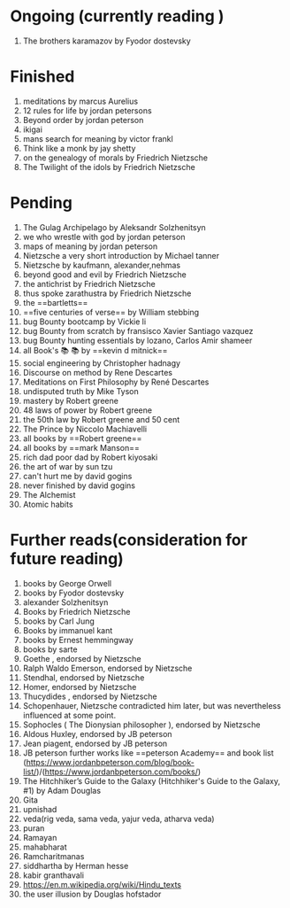 # Ongoing (currently reading )

1) The brothers karamazov by Fyodor dostevsky 

# Finished 
1) meditations by marcus Aurelius 
2) 12 rules for life by jordan petersons 
3) Beyond order by jordan peterson
4) ikigai
5) mans search for meaning by victor frankl
6) Think like a monk by jay shetty 
7) on the genealogy of morals by Friedrich Nietzsche 
8) The Twilight of the idols by Friedrich Nietzsche 



# Pending 

1) The Gulag Archipelago by Aleksandr Solzhenitsyn
2) we who wrestle with god by jordan peterson 
3) maps of meaning by jordan peterson 
4) Nietzsche a very short introduction by Michael tanner
5) Nietzsche by kaufmann, alexander,nehmas
6) beyond good and evil by Friedrich Nietzsche 
7) the antichrist by Friedrich Nietzsche 
8) thus spoke zarathustra by Friedrich Nietzsche 
9) the ==bartletts== 
10) ==five centuries of verse== by William stebbing 
11) bug Bounty bootcamp by Vickie li
12) bug Bounty from scratch by fransisco Xavier Santiago vazquez
13) bug Bounty hunting essentials by lozano, Carlos Amir shameer 
14) all Book's 📚 📚 by ==kevin d mitnick==
15) social engineering by Christopher hadnagy
16) Discourse on method by Rene Descartes 
17) Meditations on First Philosophy
    by René Descartes
18) undisputed truth by Mike Tyson 
19) mastery by Robert greene
20) 48 laws of power by Robert greene
21) the 50th law by Robert greene and 50 cent
22) The Prince by Niccolo Machiavelli
23) all books by ==Robert greene==
24) all books by ==mark Manson== 
25) rich dad poor dad by Robert kiyosaki
26) the art of war by sun tzu
27) can't hurt me by david gogins
28) never finished by david gogins 
29) The Alchemist 
30) Atomic habits

# Further reads(consideration for future reading)

1) books by George Orwell 
2) books by Fyodor dostevsky 
3) alexander Solzhenitsyn
4) Books by Friedrich Nietzsche 
5) books by Carl Jung 
6) Books by immanuel kant
7) books by Ernest hemmingway 
8) books by sarte
9) Goethe , endorsed by Nietzsche 
10) Ralph Waldo Emerson, endorsed by Nietzsche 
11) Stendhal, endorsed by Nietzsche 
12) Homer, endorsed by Nietzsche 
13) Thucydides , endorsed by Nietzsche 
14) Schopenhauer, Nietzsche contradicted him later, but was nevertheless influenced at some point.
15) Sophocles ( The Dionysian philosopher ), endorsed by Nietzsche 
16) Aldous Huxley, endorsed by JB peterson 
17) Jean piagent, endorsed by JB peterson 
18) JB peterson further works like ==peterson Academy== and book list (https://www.jordanbpeterson.com/blog/book-list/)/(https://www.jordanbpeterson.com/books/)
19) The Hitchhiker’s Guide to the Galaxy (Hitchhiker's Guide to the Galaxy, #1) by Adam Douglas 
20) Gita
21) upnishad
22) veda(rig veda, sama veda, yajur veda, atharva veda)
23) puran
24) Ramayan 
25) mahabharat 
26) Ramcharitmanas
27) siddhartha by Herman hesse 
28) kabir granthavali
29) https://en.m.wikipedia.org/wiki/Hindu_texts
30) the user illusion by Douglas hofstador
